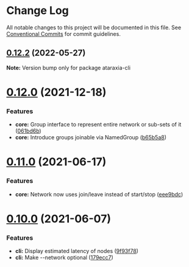 # Change Log

All notable changes to this project will be documented in this file.
See [Conventional Commits](https://conventionalcommits.org) for commit guidelines.

## [0.12.2](https://github.com/aholstenson/ataraxia/compare/v0.12.1...v0.12.2) (2022-05-27)

**Note:** Version bump only for package ataraxia-cli





# [0.12.0](https://github.com/aholstenson/ataraxia/tree/master/packages/cli/compare/v0.11.0...v0.12.0) (2021-12-18)


### Features

* **core:** Group interface to represent entire network or sub-sets of it ([061bd6b](https://github.com/aholstenson/ataraxia/tree/master/packages/cli/commit/061bd6b7d7bdd37be75fdb5a28b522e30e7948a9))
* **core:** Introduce groups joinable via NamedGroup ([b65b5a8](https://github.com/aholstenson/ataraxia/tree/master/packages/cli/commit/b65b5a80ef376a4fb2b71119f26b11f1bf0dad63))





# [0.11.0](https://github.com/aholstenson/ataraxia/tree/master/packages/cli/compare/v0.10.0...v0.11.0) (2021-06-17)


### Features

* **core:** Network now uses join/leave instead of start/stop ([eee9bdc](https://github.com/aholstenson/ataraxia/tree/master/packages/cli/commit/eee9bdcacc0224923fa6190270c098c7cccd9c74))





# [0.10.0](https://github.com/aholstenson/ataraxia/tree/master/packages/cli/compare/v0.9.1...v0.10.0) (2021-06-07)


### Features

* **cli:** Display estimated latency of nodes ([9f93f78](https://github.com/aholstenson/ataraxia/tree/master/packages/cli/commit/9f93f78313e5faff33ff2986b7e97cd736497d46))
* **cli:** Make --network optional ([179ecc7](https://github.com/aholstenson/ataraxia/tree/master/packages/cli/commit/179ecc719827b7cab2552528782441457b6a6420))
